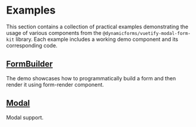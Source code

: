 # Examples

This section contains a collection of practical examples demonstrating the usage of various components from the 
`@dynamicforms/vuetify-modal-form-kit` library. Each example includes a working demo component and its corresponding
code.

## [FormBuilder](./form-builder)

The demo showcases how to programmatically build a form and then render it using form-render component.

## [Modal](./dialog-basic)

Modal support.
